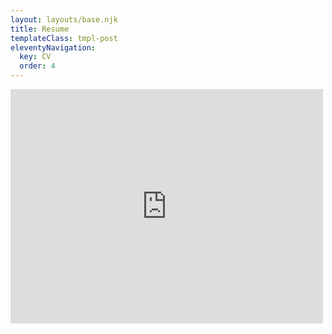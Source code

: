 ```yaml
---
layout: layouts/base.njk
title: Resume
templateClass: tmpl-post
eleventyNavigation:
  key: CV
  order: 4
---
```


<embed src="https://rotemland.github.io/img/resume.pdf" width="500" height="375" type="application/pdf">
